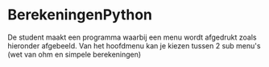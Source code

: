# BerekeningenPython
De student maakt een programma  waarbij een menu wordt afgedrukt zoals hieronder afgebeeld.  Van het hoofdmenu kan je kiezen tussen 2 sub menu's (wet van ohm en simpele berekeningen)
